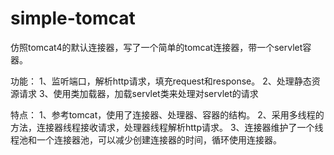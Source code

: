 # simple-tomcat
仿照tomcat4的默认连接器，写了一个简单的tomcat连接器，带一个servlet容器。

功能： 1、监听端口，解析http请求，填充request和response。 2、处理静态资源请求 3、使用类加载器，加载servlet类来处理对servlet的请求

特点： 1、参考tomcat，使用了连接器、处理器、容器的结构。 2、采用多线程的方法，连接器线程接收请求，处理器线程解析http请求。 3、连接器维护了一个线程池和一个连接器池，可以减少创建连接器的时间，循环使用连接器。

